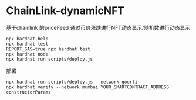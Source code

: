 # ChainLink-dynamicNFT

基于chainlink 的priceFeed 通过币价涨跌进行NFT动态显示/随机数进行动态显示

```shell
npx hardhat help
npx hardhat test
REPORT_GAS=true npx hardhat test
npx hardhat node
npx hardhat run scripts/deploy.js
```

部署
```shell
npx hardhat run scripts/deploy.js --network goerli 
npx hardhat verify --network mumbai YOUR_SMARTCONTRACT_ADDRESS  constructorParams
```

